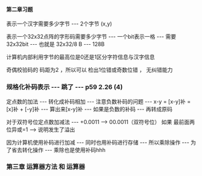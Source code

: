 #### 第二章习题

表示一个汉字需要多少字节 --- 2个字节 (x,y)

表示一个32x32点阵的字形码需要多少字节 --- 一个bit表示一格 --- 需要32x32bit --- 也就是 32x32/8 B --- 128B

计算机内部利用字节的最高位是0还是1区分字符信息与汉字信息

奇偶校验码的 码距为2 ，所以可以 检出1位错或奇数位错 ， 无纠错能力 

### 规格化补码表示 --- 跳了 --- p59 2.26 (4)

定点数的加法 --- 转化成补码相加 --- 注意负数补码的问题 --- x-y = [x-y]补 = [x]补 + [-y]补 --- 算出来[x-y]补 --- 如果是负数的补码 --- 再转成原码

对于双符号位定点数加减法 --- +0.0011 --> 00.0011（双符号位） 如果 最前面两位异或=1 --> 说明发生了溢出


因为计算机使用补码进行加减 --- 同时也用补码进行存储 --- 所以乘除操作 --- 为了省去转化操作 --- 乘除也是使用补码hhh
### 第三章  运算器方法 和 运算器